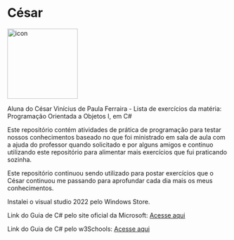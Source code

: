 # César

<div style="display: flex; align-items: flex-start;"><img src="https://techstack-generator.vercel.app/csharp-icon.svg" alt="icon" align="left" width="160" /></div>

Aluna do César Vinícius de Paula Ferraira - Lista de exercícios da matéria: Programação Orientada a Objetos I, em C#

Este repositório contém atividades de prática de programação para testar nossos conhecimentos baseado no que foi ministrado em sala de aula com a ajuda do professor quando solicitado e por alguns amigos e continuo utilizando este repositório para alimentar mais exercícios que fui praticando sozinha.

Este repositório continuou sendo utilizado para postar exercícios que o César continuou me passando para aprofundar cada dia mais os meus conhecimentos.

Instalei o visual studio 2022 pelo Windows Store.

Link do Guia de C# pelo site oficial da Microsoft: <a href= "https://learn.microsoft.com/pt-br/dotnet/csharp/"> Acesse aqui</a>

Link do Guia de C# pelo w3Schools: <a href= "https://www.w3schools.com/cs/index.php"> Acesse aqui</a>
